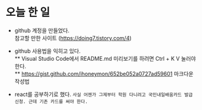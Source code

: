 # 오늘 한 일
* github 계정을 만들었다. <br/>
참고할 만한 사이트
(https://doing7.tistory.com/4)
* github 사용법을 익히고 있다.<br/>
** Visual Studio Code에서 README.md 미리보기를 하려면  Ctrl + K V 눌러야 한다.<br/>
** https://gist.github.com/ihoneymon/652be052a0727ad59601 마크다운 작성법

* react를 공부하기로 했다.
```사실 어젠가 그제부터 학원 다니려고 국민내일배움카드 발급 신청. 근데 기존 카드를 써야 한다.```
